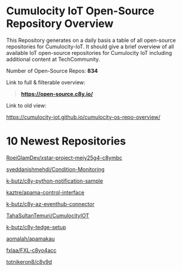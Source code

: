 
Cumulocity IoT Open-Source Repository Overview
==============================================


This Repository generates on a daily basis a table of all open-source repositories for Cumulocity-IoT. It should give a brief overview of all available IoT open-source repositories for Cumulocity IoT including additional content at TechCommunity.

Number of Open-Source Repos: **834**



Link to full & filterable overview:

>**https://open-source.c8y.io/**



Link to old view:

https://cumulocity-iot.github.io/cumulocity-os-repo-overview/


# 10 Newest Repositories


[RoeiGlamDev/xstar-project-meiy25g4-c8ymbc](https://github.com/RoeiGlamDev/xstar-project-meiy25g4-c8ymbc)

[syeddanishmehdi/Condition-Monitoring](https://github.com/syeddanishmehdi/Condition-Monitoring)

[k-butz/c8y-python-notification-sample](https://github.com/k-butz/c8y-python-notification-sample)

[kaztre/apama-control-interface](https://github.com/kaztre/apama-control-interface)

[k-butz/c8y-az-eventhub-connector](https://github.com/k-butz/c8y-az-eventhub-connector)

[TahaSultanTemuri/CumulocityIOT](https://github.com/TahaSultanTemuri/CumulocityIOT)

[k-butz/c8y-tedge-setup](https://github.com/k-butz/c8y-tedge-setup)

[aomalah/apamakau](https://github.com/aomalah/apamakau)

[fxlaa/FXL-c8yo4acc](https://github.com/fxlaa/FXL-c8yo4acc)

[totnikeron8/c8y9d](https://github.com/totnikeron8/c8y9d)